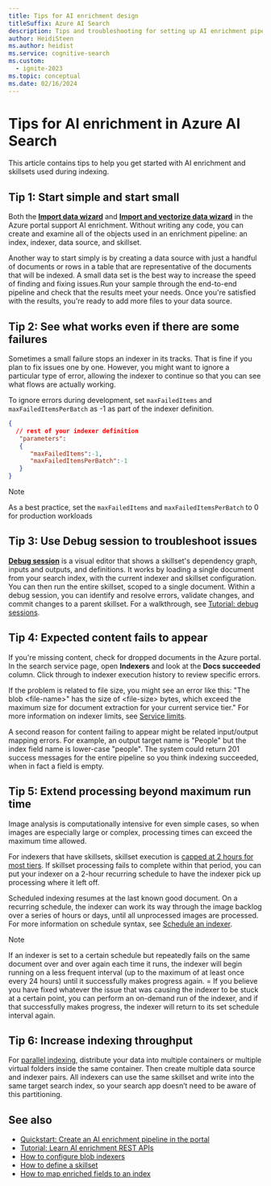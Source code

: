 ```yaml
---
title: Tips for AI enrichment design
titleSuffix: Azure AI Search
description: Tips and troubleshooting for setting up AI enrichment pipelines in Azure AI Search.
author: HeidiSteen
ms.author: heidist
ms.service: cognitive-search
ms.custom:
  - ignite-2023
ms.topic: conceptual
ms.date: 02/16/2024
---
```


# Tips for AI enrichment in Azure AI Search 

This article contains tips to help you get started with AI enrichment and skillsets used during indexing.

## Tip 1: Start simple and start small

Both the [**Import data wizard**](cognitive-search-quickstart-blob.md) and [**Import and vectorize data wizard**](search-get-started-portal-import-vectors.md) in the Azure portal support AI enrichment. Without writing any code, you can create and examine all of the objects used in an enrichment pipeline: an index, indexer, data source, and skillset.

Another way to start simply is by creating a data source with just a handful of documents or rows in a table that are representative of the documents that will be indexed. A small data set is the best way to increase the speed of finding and fixing issues.Run your sample through the end-to-end pipeline and check that the results meet your needs. Once you're satisfied with the results, you're ready to add more files to your data source.

## Tip 2: See what works even if there are some failures

Sometimes a small failure stops an indexer in its tracks. That is fine if you plan to fix issues one by one. However, you might want to ignore a particular type of error, allowing the indexer to continue so that you can see what flows are actually working.

To ignore errors during development, set `maxFailedItems` and `maxFailedItemsPerBatch` as -1 as part of the indexer definition.

```json
{
  // rest of your indexer definition
   "parameters":
   {
      "maxFailedItems":-1,
      "maxFailedItemsPerBatch":-1
   }
}
```

> [!NOTE]
> As a best practice, set the `maxFailedItems` and `maxFailedItemsPerBatch` to 0 for production workloads

## Tip 3: Use Debug session to troubleshoot issues

[**Debug session**](./cognitive-search-debug-session.md) is a visual editor that shows a skillset's dependency graph, inputs and outputs, and definitions. It works by loading a single document from your search index, with the current indexer and skillset configuration. You can then run the entire skillset, scoped to a single document. Within a debug session, you can identify and resolve errors, validate changes, and commit changes to a parent skillset. For a walkthrough, see [Tutorial: debug sessions](./cognitive-search-tutorial-debug-sessions.md).

## Tip 4: Expected content fails to appear

If you're missing content, check for dropped documents in the Azure portal. In the search service page, open **Indexers** and look at the **Docs succeeded** column. Click through to indexer execution history to review specific errors. 

If the problem is related to file size, you might see an error like this: "The blob \<file-name>" has the size of \<file-size> bytes, which exceed the maximum size for document extraction for your current service tier." For more information on indexer limits, see [Service limits](search-limits-quotas-capacity.md).

A second reason for content failing to appear might be related input/output mapping errors. For example, an output target name is "People" but the index field name is lower-case "people". The system could return 201 success messages for the entire pipeline so you think indexing succeeded, when in fact a field is empty. 

## Tip 5: Extend processing beyond maximum run time

Image analysis is computationally intensive for even simple cases, so when images are especially large or complex, processing times can exceed the maximum time allowed.

For indexers that have skillsets, skillset execution is [capped at 2 hours for most tiers](search-limits-quotas-capacity.md#indexer-limits). If skillset processing fails to complete within that period, you can put your indexer on a 2-hour recurring schedule to have the indexer pick up processing where it left off. 

Scheduled indexing resumes at the last known good document. On a recurring schedule, the indexer can work its way through the image backlog over a series of hours or days, until all unprocessed images are processed. For more information on schedule syntax, see [Schedule an indexer](search-howto-schedule-indexers.md).

> [!NOTE]
> If an indexer is set to a certain schedule but repeatedly fails on the same document over and over again each time it runs, the indexer will begin running on a less frequent interval (up to the maximum of at least once every 24 hours) until it successfully makes progress again. = If you believe you have fixed whatever the issue that was causing the indexer to be stuck at a certain point, you can perform an on-demand run of the indexer, and if that successfully makes progress, the indexer will return to its set schedule interval again.

## Tip 6: Increase indexing throughput

For [parallel indexing](search-howto-large-index.md), distribute your data into multiple containers or multiple virtual folders inside the same container. Then create multiple data source and indexer pairs. All indexers can use the same skillset and write into the same target search index, so your search app doesn’t need to be aware of this partitioning.

## See also

+ [Quickstart: Create an AI enrichment pipeline in the portal](cognitive-search-quickstart-blob.md)
+ [Tutorial: Learn AI enrichment REST APIs](cognitive-search-tutorial-blob.md)
+ [How to configure blob indexers](search-howto-indexing-azure-blob-storage.md)
+ [How to define a skillset](cognitive-search-defining-skillset.md)
+ [How to map enriched fields to an index](cognitive-search-output-field-mapping.md)

